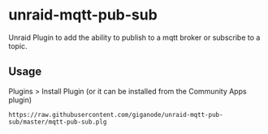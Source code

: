 # unraid-mqtt-pub-sub
Unraid Plugin to add the ability to publish to a mqtt broker or subscribe to a topic.

## Usage
Plugins > Install Plugin (or it can be installed from the Community Apps plugin)
```
https://raw.githubusercontent.com/giganode/unraid-mqtt-pub-sub/master/mqtt-pub-sub.plg
```

